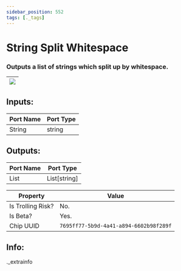 ```yaml
---
sidebar_position: 552
tags: [._tags]
---
```


# String Split Whitespace


### Outputs a list of strings which split up by whitespace.

| ![](https://images-ext-2.discordapp.net/external/MPmIaQzlEPmgGWlgi-WxBBXt0Bjv_zWPkg1y1f_sy3s/https/www.recroomcircuits.com/image/circuit/absolute-value?width=206&height=108) |
|-----|

## Inputs:
| Port Name | Port Type |
|-----------|-----------|
| String | string |

## Outputs:
| Port Name | Port Type |
|-----------|-----------|
| List | List[string] | 

| Property  | Value |
|-------------------|-----------|
| Is Trolling Risk? | No. |
| Is Beta? | Yes. |
| Chip UUID | `7695ff77-5b9d-4a41-a894-6602b98f289f` |

## Info:
._extrainfo